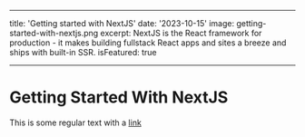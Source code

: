 ---
title: 'Getting started with NextJS'
date: '2023-10-15'
image: getting-started-with-nextjs.png
excerpt: NextJS is the React framework for production - it makes building fullstack React apps and sites a breeze and ships with built-in SSR.
isFeatured: true

 ---

 # Getting Started With NextJS

 This is some regular text with a [link](https://google.com)
